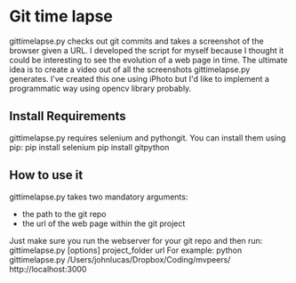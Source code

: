 Git time lapse
==============
gittimelapse.py checks out git commits and takes a screenshot of the browser given a URL.
I developed the script for myself because I thought it could be interesting to see the evolution of a web page in time.
The ultimate idea is to create a video out of all the screenshots gittimelapse.py generates. I've created this one using iPhoto but I'd like to implement a programmatic way using opencv library probably.


Install Requirements
--------------------
gittimelapse.py requires selenium and pythongit. You can install them using pip:
    pip install selenium
    pip install gitpython

How to use it
-------------
gittimelapse.py takes two mandatory arguments:
- the path to the git repo
- the url of the web page within the git project

Just make sure you run the webserver for your git repo and then run:
    gittimelapse.py [options] project_folder url
For example:
    python gittimelapse.py /Users/johnlucas/Dropbox/Coding/mvpeers/ http://localhost:3000
